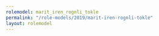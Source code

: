 ```yaml
---
rolemodel: marit_iren_rognli_tokle
permalink: "/role-models/2019/marit-iren-rognli-tokle"
layout: rolemodel
---
```

